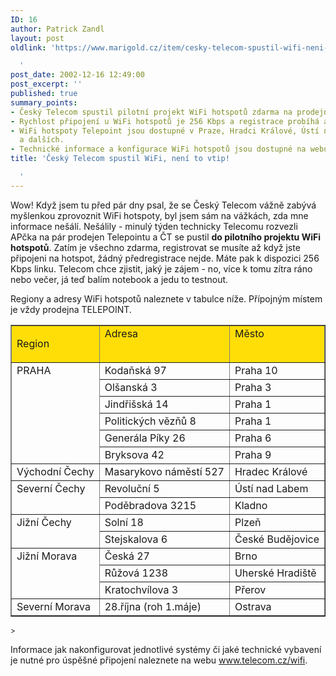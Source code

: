```yaml
---
ID: 16
author: Patrick Zandl
layout: post
oldlink: 'https://www.marigold.cz/item/cesky-telecom-spustil-wifi-neni-to-vtip

  '
post_date: 2002-12-16 12:49:00
post_excerpt: ''
published: true
summary_points:
- Český Telecom spustil pilotní projekt WiFi hotspotů zdarma na prodejnách Telepoint.
- Rychlost připojení u WiFi hotspotů je 256 Kbps a registrace probíhá až po připojení.
- WiFi hotspoty Telepoint jsou dostupné v Praze, Hradci Králové, Ústí nad Labem, Kladně
  a dalších.
- Technické informace a konfigurace WiFi hotspotů jsou dostupné na webu telecom.cz/wifi.
title: 'Český Telecom spustil WiFi, není to vtip!

  '
---
```


<p>
</p>

<p>
Wow! Když jsem tu před pár dny psal, že se Český Telecom vážně zabývá myšlenkou zprovoznit WiFi hotspoty, byl jsem sám na vážkách, zda mne informace nešálí. Nešálily - minulý týden technicky Telecomu rozvezli APčka na pár prodejen Telepointu a ČT se pustil <STRONG>do pilotního projektu WiFi hotspotů</STRONG>. Zatím je všechno zdarma, registrovat se musíte až když jste připojeni na hotspot, žádný předregistrace nejde. Máte pak k dispozici 256 Kbps linku. Telecom chce zjistit, jaký je zájem - no, více k tomu zítra ráno nebo večer, já teď balím notebook a jedu to testnout. </p>

<p>
Regiony a adresy WiFi hotspotů naleznete v tabulce níže. Přípojným místem je vždy prodejna TELEPOINT.</p>
<SMALL>
<TABLE cellSpacing=0 cellPadding=1 width="100%" border=1>
<TBODY>
<TR>
<TD vAlign=top bgColor=#ffde08>
<p>
Region <BR></p>
</TD>
<TD vAlign=top bgColor=#ffde08>Adresa <BR></TD>
<TD vAlign=top bgColor=#ffde08>Město <BR></TD></TR>
<TR>
<TD vAlign=top rowSpan=6>PRAHA <BR></TD>
<TD vAlign=top>Kodaňská 97 <BR></TD>
<TD vAlign=top>Praha 10 <BR></TD></TR>
<TR>
<TD vAlign=top>Olšanská 3 <BR></TD>
<TD vAlign=top>Praha 3 <BR></TD></TR>
<TR>
<TD vAlign=top>Jindřišská 14 <BR></TD>
<TD vAlign=top>Praha 1 <BR></TD></TR>
<TR>
<TD vAlign=top>Politických vězňů 8 <BR></TD>
<TD vAlign=top>Praha 1 <BR></TD></TR>
<TR>
<TD vAlign=top>Generála Píky 26 <BR></TD>
<TD vAlign=top>Praha 6 <BR></TD></TR>
<TR>
<TD vAlign=top>Bryksova 42 <BR></TD>
<TD vAlign=top>Praha 9 <BR></TD></TR>
<TR>
<TD vAlign=top>Východní Čechy <BR></TD>
<TD vAlign=top>Masarykovo náměstí 527 <BR></TD>
<TD vAlign=top>Hradec Králové <BR></TD></TR>
<TR>
<TD vAlign=top rowSpan=2>Severní Čechy <BR></TD>
<TD vAlign=top>Revoluční 5 <BR></TD>
<TD vAlign=top>Ústí nad Labem <BR></TD></TR>
<TR>
<TD vAlign=top>Poděbradova 3215 <BR></TD>
<TD vAlign=top>Kladno <BR></TD></TR>
<TR>
<TD vAlign=top rowSpan=2>Jižní Čechy <BR></TD>
<TD vAlign=top>Solní 18 <BR></TD>
<TD vAlign=top>Plzeň <BR></TD></TR>
<TR>
<TD vAlign=top>Stejskalova 6 <BR></TD>
<TD vAlign=top>České Budějovice <BR></TD></TR>
<TR>
<TD vAlign=top rowSpan=3>Jižní Morava <BR></TD>
<TD vAlign=top>Česká 27 <BR></TD>
<TD vAlign=top>Brno <BR></TD></TR>
<TR>
<TD vAlign=top>Růžová 1238 <BR></TD>
<TD vAlign=top>Uherské Hradiště <BR></TD></TR>
<TR>
<TD vAlign=top>Kratochvílova 3 <BR></TD>
<TD vAlign=top>Přerov <BR></TD></TR>
<TR>
<TD vAlign=top>Severní Morava <BR></TD>
<TD vAlign=top>28.října (roh 1.máje) <BR></TD>
<TD vAlign=top>Ostrava <BR></TD></TR></TBODY></TABLE>&gt;</SMALL> 
<p>
Informace jak nakonfigurovat jednotlivé systémy či jaké technické vybavení je nutné pro úspěšné připojení naleznete na webu <A href="http://www.telecom.cz/wifi">www.telecom.cz/wifi</A>.</p>

<p>
&#160;</p>
</SMALL>